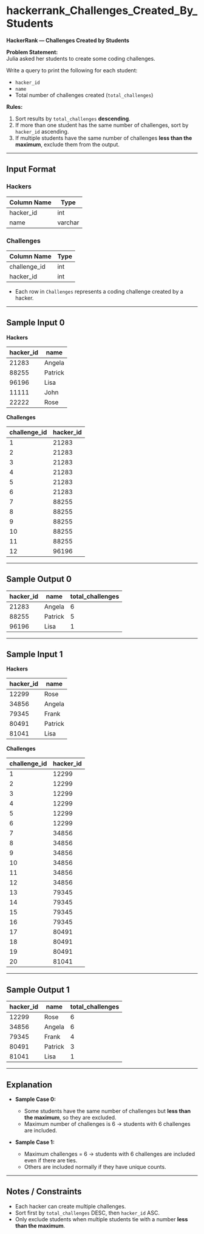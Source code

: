# hackerrank_Challenges_Created_By_Students

**HackerRank — Challenges Created by Students**

**Problem Statement:**  
Julia asked her students to create some coding challenges.  

Write a query to print the following for each student:  
- `hacker_id`  
- `name`  
- Total number of challenges created (`total_challenges`)  

**Rules:**  
1. Sort results by `total_challenges` **descending**.  
2. If more than one student has the same number of challenges, sort by `hacker_id` ascending.  
3. If multiple students have the same number of challenges **less than the maximum**, exclude them from the output.  

---

## Input Format

### Hackers
| Column Name | Type |
|-------------|------|
| hacker_id   | int  |
| name        | varchar |

### Challenges
| Column Name | Type |
|-------------|------|
| challenge_id| int  |
| hacker_id   | int  |

- Each row in `Challenges` represents a coding challenge created by a hacker.  

---

## Sample Input 0

**Hackers**

| hacker_id | name    |
|-----------|---------|
| 21283     | Angela  |
| 88255     | Patrick |
| 96196     | Lisa    |
| 11111     | John    |
| 22222     | Rose    |

**Challenges**

| challenge_id | hacker_id |
|--------------|-----------|
| 1            | 21283     |
| 2            | 21283     |
| 3            | 21283     |
| 4            | 21283     |
| 5            | 21283     |
| 6            | 21283     |
| 7            | 88255     |
| 8            | 88255     |
| 9            | 88255     |
| 10           | 88255     |
| 11           | 88255     |
| 12           | 96196     |

---

## Sample Output 0

| hacker_id | name   | total_challenges |
|-----------|--------|-----------------|
| 21283     | Angela | 6               |
| 88255     | Patrick| 5               |
| 96196     | Lisa   | 1               |

---

## Sample Input 1

**Hackers**

| hacker_id | name    |
|-----------|---------|
| 12299     | Rose    |
| 34856     | Angela  |
| 79345     | Frank   |
| 80491     | Patrick |
| 81041     | Lisa    |

**Challenges**

| challenge_id | hacker_id |
|--------------|-----------|
| 1            | 12299     |
| 2            | 12299     |
| 3            | 12299     |
| 4            | 12299     |
| 5            | 12299     |
| 6            | 12299     |
| 7            | 34856     |
| 8            | 34856     |
| 9            | 34856     |
| 10           | 34856     |
| 11           | 34856     |
| 12           | 34856     |
| 13           | 79345     |
| 14           | 79345     |
| 15           | 79345     |
| 16           | 79345     |
| 17           | 80491     |
| 18           | 80491     |
| 19           | 80491     |
| 20           | 81041     |

---

## Sample Output 1

| hacker_id | name   | total_challenges |
|-----------|--------|-----------------|
| 12299     | Rose   | 6               |
| 34856     | Angela | 6               |
| 79345     | Frank  | 4               |
| 80491     | Patrick| 3               |
| 81041     | Lisa   | 1               |

---

## Explanation

- **Sample Case 0:**  
  - Some students have the same number of challenges but **less than the maximum**, so they are excluded.  
  - Maximum number of challenges is 6 → students with 6 challenges are included.  

- **Sample Case 1:**  
  - Maximum challenges = 6 → students with 6 challenges are included even if there are ties.  
  - Others are included normally if they have unique counts.

---

## Notes / Constraints

- Each hacker can create multiple challenges.  
- Sort first by `total_challenges` DESC, then `hacker_id` ASC.  
- Only exclude students when multiple students tie with a number **less than the maximum**.  
